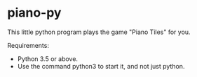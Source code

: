 # piano-py
This little python program plays the game "Piano Tiles" for you.

Requirements:
* Python 3.5 or above.
* Use the command python3 to start it, and not just python.


